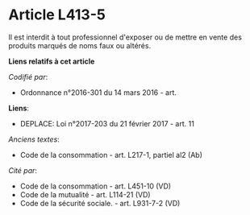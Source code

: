 # Article L413-5

Il est interdit à tout professionnel d'exposer ou de mettre en vente des produits marqués de noms faux ou altérés.

**Liens relatifs à cet article**

_Codifié par_:

  - Ordonnance n°2016-301 du 14 mars 2016 - art.

**Liens**:

  - DEPLACE: Loi n°2017-203 du 21 février 2017 - art. 11

_Anciens textes_:

  - Code de la consommation - art. L217-1, partiel al2 (Ab)

_Cité par_:

  - Code de la consommation - art. L451-10 (VD)
  - Code de la mutualité - art. L114-21 (VD)
  - Code de la sécurité sociale. - art. L931-7-2 (VD)
